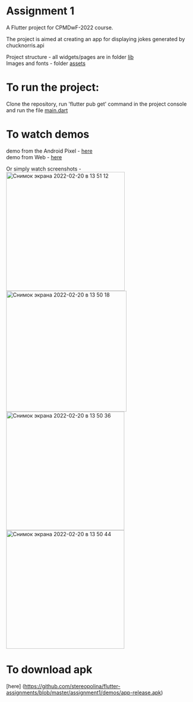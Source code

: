 # Assignment 1

A Flutter project for CPMDwF-2022 course.  

The project is aimed at creating an app for displaying jokes generated by chucknorris.api  

Project structure - all widgets/pages are in folder [lib](https://github.com/stereopolina/flutter-assignments/tree/master/assignment1/lib)  
Images and fonts - folder [assets](https://github.com/stereopolina/flutter-assignments/tree/master/assignment1/assets)   

# To run the project:
Clone the repository, run 'flutter pub get' command in the project console and run the file [main.dart](https://github.com/stereopolina/flutter-assignments/blob/master/assignment1/lib/main.dart)  

# To watch demos
demo from the Android Pixel - [here](https://github.com/stereopolina/flutter-assignments/blob/master/assignment1/demos/appMobile.mov)  
demo from Web - [here](https://github.com/stereopolina/flutter-assignments/blob/master/assignment1/demos/appWeb.mp4)  

Or simply watch screenshots -  
<img width="319" alt="Снимок экрана 2022-02-20 в 13 51 12" src="https://user-images.githubusercontent.com/64332054/154843498-727112d9-3b59-4713-a102-cd98a8e8a109.png">
<img width="324" alt="Снимок экрана 2022-02-20 в 13 50 18" src="https://user-images.githubusercontent.com/64332054/154843504-2a19fa34-432b-4812-910e-20e98eec18e9.png">
<img width="318" alt="Снимок экрана 2022-02-20 в 13 50 36" src="https://user-images.githubusercontent.com/64332054/154843508-59953fdb-d3c2-4cfd-84f0-75da1d926eb6.png">
<img width="318" alt="Снимок экрана 2022-02-20 в 13 50 44" src="https://user-images.githubusercontent.com/64332054/154843511-f6f8f712-bc93-455d-b0ab-2a1adf04db0b.png">  


# To download apk
[here] (https://github.com/stereopolina/flutter-assignments/blob/master/assignment1/demos/app-release.apk)

